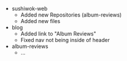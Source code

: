 - sushiwok-web
  - Added new Repositories (album-reviews)
  - Added new files
- blog
  - Added link to "Album Reviews"
  - Fixed nav not being inside of header
- album-reviews
  - ...